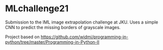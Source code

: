 # MLchallenge21
Submission to the IML image extrapolation challenge at JKU.
Uses a simple CNN to predict the missing borders of grayscale images. 

Project based on https://github.com/widmi/programming-in-python/tree/master/Programming-in-Python-II
